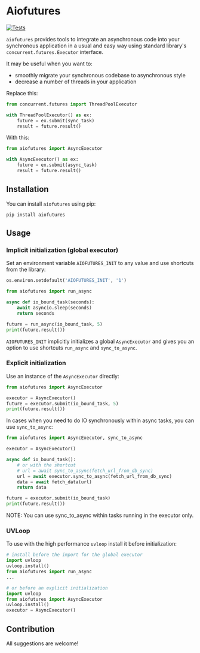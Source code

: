 # Aiofutures
[![Tests](https://github.com/KazakovDenis/relatives/actions/workflows/cicd.yml/badge.svg)](https://github.com/KazakovDenis/relatives/actions/workflows/cicd.yml)  

`aiofutures` provides tools to integrate an asynchronous code into your synchronous 
application in a usual and easy way using standard library's `concurrent.futures.Executor` interface.  
  
It may be useful when you want to:
- smoothly migrate your synchronous codebase to asynchronous style
- decrease a number of threads in your application 

Replace this:
```python
from concurrent.futures import ThreadPoolExecutor

with ThreadPoolExecutor() as ex:
    future = ex.submit(sync_task)
    result = future.result()
```

With this:
```python
from aiofutures import AsyncExecutor

with AsyncExecutor() as ex:
    future = ex.submit(async_task)
    result = future.result()
```


## Installation

You can install `aiofutures` using pip:

```
pip install aiofutures
```

## Usage

### Implicit initialization (global executor)

Set an environment variable `AIOFUTURES_INIT` to any value and use shortcuts from the library:

```python
os.environ.setdefault('AIOFUTURES_INIT', '1')

from aiofutures import run_async

async def io_bound_task(seconds):
    await asyncio.sleep(seconds)
    return seconds

future = run_async(io_bound_task, 5)
print(future.result())
```
`AIOFUTURES_INIT` implicitly initializes a global `AsyncExecutor` and gives you an option to use 
shortcuts `run_async` and `sync_to_async`.

### Explicit initialization

Use an instance of the `AsyncExecutor` directly:

```python
from aiofutures import AsyncExecutor

executor = AsyncExecutor()
future = executor.submit(io_bound_task, 5)
print(future.result())
```

In cases when you need to do IO synchronously within async tasks, you can use `sync_to_async`:

```python
from aiofutures import AsyncExecutor, sync_to_async

executor = AsyncExecutor()

async def io_bound_task():
    # or with the shortcut
    # url = await sync_to_async(fetch_url_from_db_sync)
    url = await executor.sync_to_async(fetch_url_from_db_sync)
    data = await fetch_data(url)
    return data

future = executor.submit(io_bound_task)
print(future.result())
```

NOTE: You can use sync_to_async within tasks running in the executor only.

### UVLoop

To use with the high performance `uvloop` install it before initialization:
```python
# install before the import for the global executor
import uvloop
uvloop.install()
from aiofutures import run_async
...

# or before an explicit initialization
import uvloop
from aiofutures import AsyncExecutor
uvloop.install()
executor = AsyncExecutor()
```

## Contribution
All suggestions are welcome!
